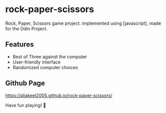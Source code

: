 # rock-paper-scissors

Rock, Paper, Scissors game project. implemented using [javascript], made for the Odin Project. 

## Features
- Best of Three against the computer
- User-friendly interface
- Randomized computer choices

## Github Page 
https://aliakeel2005.github.io/rock-paper-scissors/

Have fun playing! 🎉
